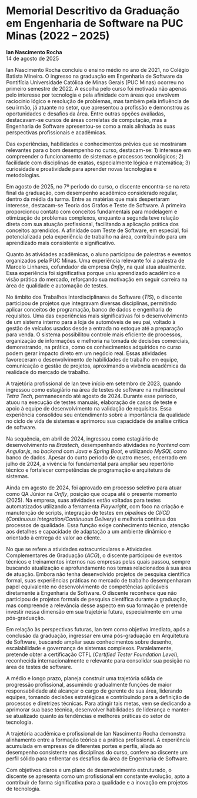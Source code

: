 # Memorial Descritivo da Graduação em Engenharia de Software na PUC Minas (2022 – 2025)  
**Ian Nascimento Rocha**  
14 de agosto de 2025  

Ian Nascimento Rocha concluiu o ensino médio no ano de 2021, no Colégio Batista Mineiro. O ingresso na graduação em Engenharia de Software da Pontifícia Universidade Católica
de Minas Gerais (PUC Minas) ocorreu no primeiro semestre de 2022. A escolha pelo curso foi motivada não apenas pelo interesse por tecnologia e pela afinidade com áreas que
envolvem raciocínio lógico e resolução de problemas, mas também pela influência de seu irmão, já atuante no setor, que apresentou a profissão e demonstrou as oportunidades e
desafios da área. Entre outras opções avaliadas, destacavam-se cursos de áreas correlatas de computação, mas a Engenharia de Software apresentou-se como a mais alinhada às suas
perspectivas profissionais e acadêmicas.  

Das experiências, habilidades e conhecimentos prévios que se mostraram relevantes para o bom desempenho no curso, destacam-se: 1) interesse em compreender o funcionamento de
sistemas e processos tecnológicos; 2) facilidade com disciplinas de exatas, especialmente lógica e matemática; 3) curiosidade e proatividade para aprender novas tecnologias e
metodologias.  

Em agosto de 2025, no 7º período do curso, o discente encontra-se na reta final da graduação, com desempenho acadêmico considerado regular, dentro da média da turma. Entre
as matérias que mais despertaram interesse, destacam-se Teoria dos Grafos e Teste de Software. A primeira proporcionou contato com conceitos fundamentais para modelagem e
otimização de problemas complexos, enquanto a segunda teve relação direta com sua atuação profissional, facilitando a aplicação prática dos conceitos aprendidos. A afinidade
com Teste de Software, em especial, foi potencializada pela experiência de trabalho na área, contribuindo para um aprendizado mais consistente e significativo.  

Quanto às atividades acadêmicas, o aluno participou de palestras e eventos organizados pela PUC Minas. Uma experiência relevante foi a palestra de Marcelo Linhares,
cofundador da empresa *Onfly*, na qual atua atualmente. Essa experiência foi significativa porque uniu aprendizado acadêmico e visão prática do mercado, reforçando sua
motivação em seguir carreira na área de qualidade e automação de testes.  

No âmbito dos Trabalhos Interdisciplinares de Software (*TIS*), o discente participou de projetos que integravam diversas disciplinas, permitindo aplicar conceitos de
programação, banco de dados e engenharia de requisitos. Uma das experiências mais significativas foi o desenvolvimento de um sistema interno para a loja de automóveis de seu
pai, voltado à gestão de veículos usados desde a entrada no estoque até a preparação para venda. O sistema possibilitou controle mais eficiente de processos, organização de
informações e melhoria na tomada de decisões comerciais, demonstrando, na prática, como os conhecimentos adquiridos no curso podem gerar impacto direto em um negócio real.
Essas atividades favoreceram o desenvolvimento de habilidades de trabalho em equipe, comunicação e gestão de projetos, aproximando a vivência acadêmica da realidade do mercado
de trabalho.  

A trajetória profissional de Ian teve início em setembro de 2023, quando ingressou como estagiário na área de testes de software na multinacional *Tetra Tech*, permanecendo
até agosto de 2024. Durante esse período, atuou na execução de testes manuais, elaboração de casos de teste e apoio à equipe de desenvolvimento na validação de requisitos.
Essa experiência consolidou seu entendimento sobre a importância da qualidade no ciclo de vida de sistemas e aprimorou sua capacidade de análise crítica de software.  

Na sequência, em abril de 2024, ingressou como estagiário de desenvolvimento na *Brastech*, desempenhando atividades no *frontend* com *Angular.js*, no *backend* com *Java*
e *Spring Boot*, e utilizando *MySQL* como banco de dados. Apesar do curto período de quatro meses, encerrado em julho de 2024, a vivência foi fundamental para ampliar seu
repertório técnico e fortalecer competências de programação e arquitetura de sistemas.  

Ainda em agosto de 2024, foi aprovado em processo seletivo para atuar como QA Júnior na *Onfly*, posição que ocupa até o presente momento (2025). Na empresa, suas
atividades estão voltadas para testes automatizados utilizando a ferramenta *Playwright*, com foco na criação e manutenção de scripts, integração de testes em *pipelines* de
*CI/CD* (*Continuous Integration/Continuous Delivery*) e melhoria contínua dos processos de qualidade. Essa função exige conhecimento técnico, atenção aos detalhes e capacidade
de adaptação a um ambiente dinâmico e orientado à entrega de valor ao cliente.  

No que se refere a atividades extracurriculares e Atividades Complementares de Graduação (*ACG*), o discente participou de eventos técnicos e treinamentos internos nas empresas
pelas quais passou, sempre buscando atualização e aprofundamento nos temas relacionados à sua área de atuação. Embora não tenha desenvolvido projetos de pesquisa científica
formal, suas experiências práticas no mercado de trabalho desempenharam papel equivalente no desenvolvimento de competências aplicáveis diretamente à Engenharia de Software.
O discente reconhece que não participou de projetos formais de pesquisa científica durante a graduação, mas compreende a relevância desse aspecto em sua formação e pretende
investir nessa dimensão em sua trajetória futura, especialmente em uma pós-graduação.  

Em relação às perspectivas futuras, Ian tem como objetivo imediato, após a conclusão da graduação, ingressar em uma pós-graduação em Arquitetura de Software, buscando ampliar
seus conhecimentos sobre desenho, escalabilidade e governança de sistemas complexos. Paralelamente, pretende obter a certificação CTFL (*Certified Tester Foundation Level*),
reconhecida internacionalmente e relevante para consolidar sua posição na área de testes de software.  

A médio e longo prazo, planeja construir uma trajetória sólida de progressão profissional, assumindo gradualmente funções de maior responsabilidade até alcançar o cargo de
gerente de sua área, liderando equipes, tomando decisões estratégicas e contribuindo para a definição de processos e diretrizes técnicas. Para atingir tais metas, vem se
dedicando a aprimorar sua base técnica, desenvolver habilidades de liderança e manter-se atualizado quanto às tendências e melhores práticas do setor de tecnologia.  

A trajetória acadêmica e profissional de Ian Nascimento Rocha demonstra alinhamento entre a formação teórica e a prática profissional. A experiência acumulada em empresas de
diferentes portes e perfis, aliada ao desempenho consistente nas disciplinas do curso, confere ao discente um perfil sólido para enfrentar os desafios da área de Engenharia de
Software.  

Com objetivos claros e um plano de desenvolvimento estruturado, o discente se apresenta como um profissional em constante evolução, apto a contribuir de forma significativa
para a qualidade e a inovação em projetos de tecnologia.  
